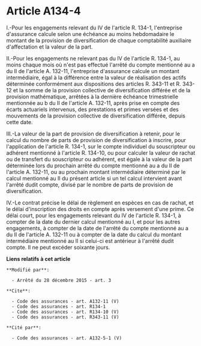 # Article A134-4

I.-Pour les engagements relevant du IV de l'article R. 134-1, l'entreprise d'assurance calcule selon une échéance au moins
hebdomadaire le montant de la provision de diversification de chaque comptabilité auxiliaire d'affectation et la valeur de la
part. 

II.-Pour les engagements ne relevant pas du IV de l'article R. 134-1, au moins chaque mois où n'est pas effectué l'arrêté du
compte mentionné au a du II de l'article A. 132-11, l'entreprise d'assurance calcule un montant intermédiaire, égal à la
différence entre la valeur de réalisation des actifs déterminée conformément aux dispositions des articles R. 343-11 et R.
343-12 et la somme de la provision collective de diversification différée et de la provision mathématique, arrêtées à la
dernière échéance trimestrielle mentionnée au b du II de l'article A. 132-11, après prise en compte des écarts actuariels
intervenus, des prestations et primes versées et des mouvements de la provision collective de diversification différée,
depuis cette date. 

III.-La valeur de la part de provision de diversification à retenir, pour le calcul du nombre de parts de provision de
diversification à inscrire, pour l'application de l'article R. 134-1, sur le compte individuel du souscripteur ou adhérent
mentionné à l'article R. 134-10, ou pour calculer la valeur de rachat ou de transfert du souscripteur ou adhérent, est égale
à la valeur de la part déterminée lors du prochain arrêté du compte mentionné au a du II de l'article A. 132-11, ou au
prochain montant intermédiaire déterminé par le calcul mentionné au II du présent article si un tel calcul intervient avant
l'arrêté dudit compte, divisé par le nombre de parts de provision de diversification. 

IV.-Le contrat précise le délai de règlement en espèces en cas de rachat, et le délai d'inscription des droits en compte
après versement d'une prime. Ce délai court, pour les engagements relevant du IV de l'article R. 134-1, à compter de la date
du dernier calcul mentionné au I, et pour les autres engagements, à compter de la date de l'arrêté du compte mentionné au a
du II de l'article A. 132-11 ou à compter de la date du calcul du montant intermédiaire mentionné au II si celui-ci est
antérieur à l'arrêté dudit compte. Il ne peut excéder soixante jours.

**Liens relatifs à cet article**

	**Modifié par**:

	  - Arrêté du 28 décembre 2015 - art. 3

	**Cite**:

	  - Code des assurances - art. A132-11 (V)
	  - Code des assurances - art. R134-1
	  - Code des assurances - art. R134-10 (V)
	  - Code des assurances - art. R343-11 (V)

	**Cité par**:

	  - Code des assurances - art. A132-5-1 (V)
